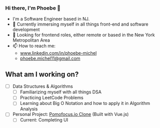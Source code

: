 ### Hi there, I'm Phoebe 👋

- I'm a Software Engineer based in NJ.
- 🌱 Currently immersing myself in all things front-end and software development
- 🔭 Looking for frontend roles, either remote or based in the New York Metropolitan Area
- 📫 How to reach me:
  - www.linkedin.com/in/phoebe-michel
  - phoebe.michel11@gmail.com

## What am I working on?

- [ ] Data Structures & Algorithms
  - [ ] Familiarizing myself with all things DSA
  - [ ] Practicing LeetCode Problems
  - [ ] Learning about Big O Notation and how to apply it in Algorithm Analysis
- [ ] Personal Project: [Pomofocus.io Clone](https://github.com/phoebe-michel/pomofocus-io-clone-vuejs) (Built with Vue.js)
  - [ ] Current: Completing UI

<!--
**phoebe-michel/phoebe-michel** is a ✨ _special_ ✨ repository because its `README.md` (this file) appears on your GitHub profile.

Here are some ideas to get you started:

- 🔭 I’m currently working on ...
- 🌱 I’m currently learning ...
- 👯 I’m looking to collaborate on ...
- 🤔 I’m looking for help with ...
- 💬 Ask me about ...
- 📫 How to reach me: ...
- 😄 Pronouns: ...
- ⚡ Fun fact: ...
-->
